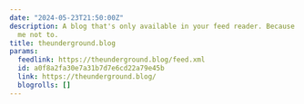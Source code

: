 ```yaml
---
date: "2024-05-23T21:50:00Z"
description: A blog that's only available in your feed reader. Because nobody told
  me not to.
title: theunderground.blog
params:
  feedlink: https://theunderground.blog/feed.xml
  id: a0f8a2fa30e7a31b7d7e6cd22a79e45b
  link: https://theunderground.blog/
  blogrolls: []
---
```

